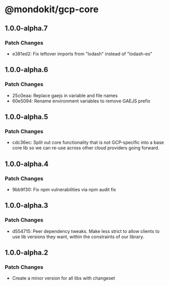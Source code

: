 # @mondokit/gcp-core

## 1.0.0-alpha.7

### Patch Changes

- e381ed2: Fix leftover imports from "lodash" instead of "lodash-es"

## 1.0.0-alpha.6

### Patch Changes

- 25c0eaa: Replace gaejs in variable and file names
- 60e5094: Rename environment variables to remove GAEJS prefix

## 1.0.0-alpha.5

### Patch Changes

- cdc36ec: Split out core functionality that is not GCP-specific into a base core lib so we can re-use across other cloud providers going forward.

## 1.0.0-alpha.4

### Patch Changes

- 9bb9f30: Fix npm vulnerabilities via npm audit fix

## 1.0.0-alpha.3

### Patch Changes

- d554715: Peer dependency tweaks. Make less strict to allow clients to use lib versions they want, within the constraints of our library.

## 1.0.0-alpha.2

### Patch Changes

- Create a minor version for all libs with changeset
